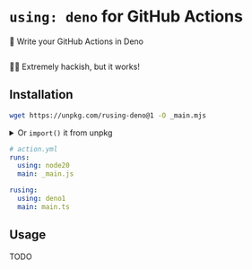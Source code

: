 # `using: deno` for GitHub Actions

🦕 Write your GitHub Actions in Deno

<p align=center>
  <img src="">
</p>

👨‍💻 Extremely hackish, but it works!

## Installation

```sh
wget https://unpkg.com/rusing-deno@1 -O _main.mjs
```

<details><summary>Or <code>import()</code> it from unpkg</summary>

```js
// _main.mjs
const response = await fetch("https://unpkg.com/rusing-deno@1");
await import(URL.createObjectURL(await response.blob()));
```

</details>

```yml
# action.yml
runs:
  using: node20
  main: _main.js

rusing:
  using: deno1
  main: main.ts
```

## Usage

TODO
